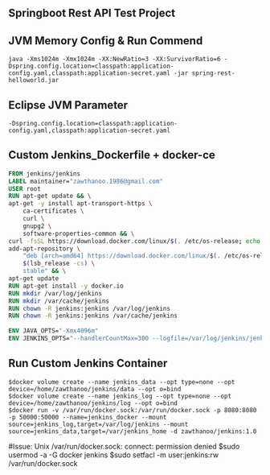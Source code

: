 ## Springboot Rest API Test Project

JVM Memory Config & Run Commend
--------------------------------
    java -Xms1024m -Xmx1024m -XX:NewRatio=3 -XX:SurvivorRatio=6 -Dspring.config.location=classpath:application-config.yaml,classpath:application-secret.yaml -jar spring-rest-helloworld.jar 


Eclipse JVM Parameter
--------------------------------
    -Dspring.config.location=classpath:application-config.yaml,classpath:application-secret.yaml

Custom Jenkins_Dockerfile + docker-ce
----------------------------
```Dockerfile
FROM jenkins/jenkins
LABEL maintainer="zawthanoo.1986@gmail.com"
USER root
RUN apt-get update && \
apt-get -y install apt-transport-https \
    ca-certificates \
    curl \
    gnupg2 \
    software-properties-common && \
curl -fsSL https://download.docker.com/linux/$(. /etc/os-release; echo "$ID")/gpg > /tmp/dkey; apt-key add /tmp/dkey && \
add-apt-repository \
    "deb [arch=amd64] https://download.docker.com/linux/$(. /etc/os-release; echo "$ID") \
    $(lsb_release -cs) \
    stable" && \
apt-get update 
RUN apt-get install -y docker.io
RUN mkdir /var/log/jenkins
RUN mkdir /var/cache/jenkins
RUN chown -R jenkins:jenkins /var/log/jenkins
RUN chown -R jenkins:jenkins /var/cache/jenkins
 
ENV JAVA_OPTS="-Xmx4096m"
ENV JENKINS_OPTS="--handlerCountMax=300 --logfile=/var/log/jenkins/jenkins.log --webroot=/var/cache/jenkins/war"
```
Run Custom Jenkins Container
--------------------------------
    $docker volume create --name jenkins_data --opt type=none --opt device=/home/zawthanoo/jenkins/data --opt o=bind
    $docker volume create --name jenkins_log --opt type=none --opt device=/home/zawthanoo/jenkins/log --opt o=bind
    $docker run -v /var/run/docker.sock:/var/run/docker.sock -p 8080:8080 -p 50000:50000 --name=jenkins_docker --mount source=jenkins_log,target=/var/log/jenkins --mount source=jenkins_data,target=/var/jenkins_home -d zawthanoo/jenkins:1.0


#Issue: Unix /var/run/docker.sock: connect: permission denied
$sudo usermod -a -G docker jenkins
$sudo setfacl -m user:jenkins:rw /var/run/docker.sock
